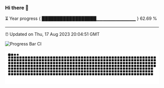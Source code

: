 ### Hi there 👋

⏳ Year progress { ██████████████████▁▁▁▁▁▁▁▁▁▁▁▁ } 62.69 %

---

⏰ Updated on Thu, 17 Aug 2023 20:04:51 GMT

![Progress Bar CI](https://github.com/liununu/liununu/workflows/Progress%20Bar%20CI/badge.svg)
   
![亮色](https://raw.githubusercontent.com/ZRQ-rikkie/ZRQ-rikkie/output/github-contribution-grid-snake.svg)
